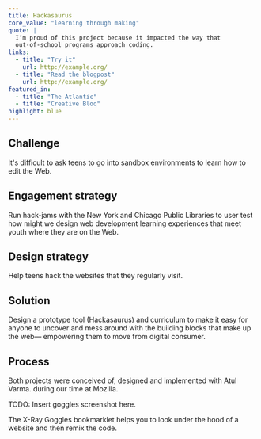 ```yaml
---
title: Hackasaurus
core_value: "learning through making"
quote: |
  I’m proud of this project because it impacted the way that
  out-of-school programs approach coding.
links:
  - title: "Try it"
    url: http://example.org/
  - title: "Read the blogpost"
    url: http://example.org/
featured_in:
  - title: "The Atlantic"
  - title: "Creative Bloq"
highlight: blue
---
```


## Challenge

It's difficult to ask teens to go into sandbox environments to learn how to edit
the Web.

## Engagement strategy

Run hack-jams with the New York and Chicago Public Libraries to user test how
might we design web development learning experiences that meet youth where 
they are on the Web.
 
## Design strategy

Help teens hack the websites that they regularly visit.

## Solution

Design a prototype tool (Hackasaurus) and curriculum to make it easy for anyone 
to uncover and mess around with the building blocks that make up the web—
empowering them to move from digital consumer.

## Process

Both projects were conceived of, designed and implemented with Atul Varma. 
during our time at Mozilla.

TODO: Insert goggles screenshot here.

The X-Ray Goggles bookmarklet helps you to look under the hood of a website and then remix the code.
